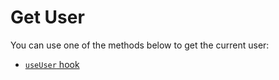 # Get User

You can use one of the methods below to get the current user:

 - [`useUser` hook](../hooks/useUser-hook.md)